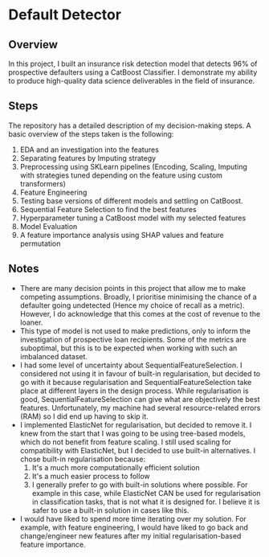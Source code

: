 # Default Detector

## Overview
In this project, I built an insurance risk detection model that detects 96% of prospective defaulters using a CatBoost Classifier. I demonstrate my ability to produce high-quality data science deliverables in the field of insurance. 

## Steps

The repository has a detailed description of my decision-making steps. A basic overview of the steps taken is the following:

1. EDA and an investigation into the features
2. Separating features by Imputing strategy
3. Preprocessing using SKLearn pipelines (Encoding, Scaling, Imputing with strategies tuned depending on the feature using custom transformers)
4. Feature Engineering
5. Testing base versions of different models and settling on CatBoost.
6. Sequential Feature Selection to find the best features
7. Hyperparameter tuning a CatBoost model with my selected features
8. Model Evaluation
9. A feature importance analysis using SHAP values and feature permutation

## Notes

- There are many decision points in this project that allow me to make competing assumptions. Broadly, I prioritise minimising the chance of a defaulter going undetected (Hence my choice of recall as a metric). However, I do acknowledge that this comes at the cost of revenue to the loaner.
- This type of model is not used to make predictions, only to inform the investigation of prospective loan recipients. Some of the metrics are suboptimal, but this is to be expected when working with such an imbalanced dataset.
- I had some level of uncertainty about SequentialFeatureSelection. I considered not using it in favour of built-in regularisation, but decided to go with it because regularisation and SequentialFeatureSelection take place at different layers in the design process. While regularisation is good, SequentialFeatureSelection can give what are objectively the best features. Unfortunately, my machine had several resource-related errors (RAM) so I did end up having to skip it.
- I implemented ElasticNet for regularisation, but decided to remove it. I knew from the start that I was going to be using tree-based models, which do not benefit from feature scaling. I still used scaling for compatibility with ElasticNet, but I decided to use built-in alternatives. I chose built-in regularisation because:
  1. It's a much more computationally efficient solution
  2. It's a much easier process to follow
  3. I generally prefer to go with built-in solutions where possible. For example in this case, while ElasticNet CAN be used for regularisation in classification tasks, that is not what it is designed for. I believe it is safer to use a built-in solution in cases like this.
- I would have liked to spend more time iterating over my solution. For example, with feature engineering, I would have liked to go back and change/engineer new features after my initial regularisation-based feature importance.
